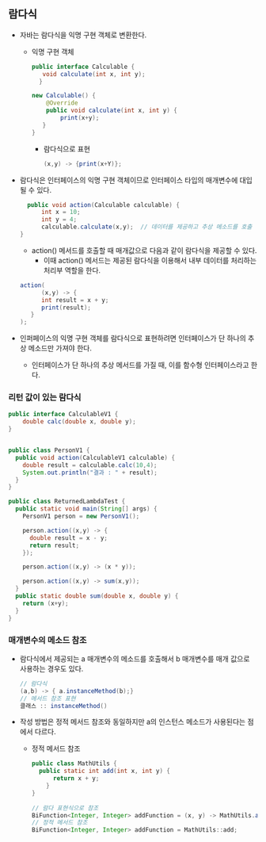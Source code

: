 ## 람다식
- 자바는 람다식을 익명 구현 객체로 변환한다. 
  - 익명 구현 객체
    ```java
    public interface Calculable {
       void calculate(int x, int y);
      }
    ```
    ```java
    new Calculable() {
        @Override 
        public void calculate(int x, int y) {
            print(x+y);
       }   
    }
    ```
    - 람다식으로 표현
      ```java
      (x,y) -> {print(x+Y)};
      ```

- 람다식은 인터페이스의 익명 구현 객체이므로 인터페이스 타입의 매개변수에 대입될 수 있다.
  ```java
    public void action(Calculable calculable) {
        int x = 10;
        int y = 4;
        calculable.calculate(x,y);  // 데이터를 제공하고 추상 메소드를 호출 
  }
  ```
  - action() 메서드를 호출할 때 매개값으로 다음과 같이 람다식을 제공할 수 있다.
    - 이때 action() 메서드는 제공된 람다식을 이용해서 내부 데이터를 처리하는 처리부 역할을 한다.
  ```java
  action(
        (x,y) -> {
        int result = x + y;
        print(result);     
     }  
  );
  ```

- 인퍼페이스의 익명 구현 객체를 람다식으로 표현하려면 인터페이스가 단 하나의 추상 메소드만 가져야 한다. 
  - 인터페이스가 단 하나의 추상 메서드를 가질 때, 이를 함수형 인터페이스라고 한다. 

### 리턴 값이 있는 람다식
```java
public interface CalculableV1 {
    double calc(double x, double y);
}


public class PersonV1 {
  public void action(CalculableV1 calculable) {
    double result = calculable.calc(10,4);
    System.out.println("결과 : " + result);
  }
}

public class ReturnedLambdaTest {
  public static void main(String[] args) {
    PersonV1 person = new PersonV1();

    person.action((x,y) -> {
      double result = x - y;
      return result;
    });

    person.action((x,y) -> (x * y));

    person.action((x,y) -> sum(x,y));
  }
  public static double sum(double x, double y) {
    return (x+y);
  }
}
```

### 매개변수의 메소드 참조
- 람다식에서 제공되는 a 매개변수의 메소드를 호출해서 b 매개변수를 매개 값으로 사용하는 경우도 있다.
  ```java
  // 람다식
  (a,b) -> { a.instanceMethod(b);}
  // 메서드 참조 표현
  클래스 :: instanceMethod()
  ```
  
- 작성 방법은 정적 메서드 참조와 동일하지만 a의 인스턴스 메소드가 사용된다는 점에서 다르다.
  - 정적 메서드 참조
    ```java
    public class MathUtils {
      public static int add(int x, int y) {
          return x + y;
        }
    }
     
    // 람다 표현식으로 참조 
    BiFunction<Integer, Integer> addFunction = (x, y) -> MathUtils.add(x, y);
    // 정적 메서드 참조 
    BiFunction<Integer, Integer> addFunction = MathUtils::add;
    ```
